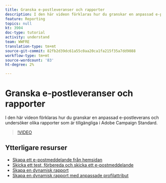 ```yaml
---
title: Granska e-postleveranser och rapporter
description: I den här videon förklaras hur du granskar en anpassad e-postleverans och undersöker olika rapporter som finns i Adobe Campaign Standard (ACS).
feature: Reporting
topics: null
kt: 3904
doc-type: tutorial
activity: understand
team: WWFRE
translation-type: tm+mt
source-git-commit: 82fb2d39dc61a55c0aa20ca1fa215f35a7dd9088
workflow-type: tm+mt
source-wordcount: '83'
ht-degree: 2%

---
```



# Granska e-postleveranser och rapporter

I den här videon förklaras hur du granskar en anpassad e-postleverans och undersöker olika rapporter som är tillgängliga i Adobe Campaign Standard.

>[!VIDEO](https://video.tv.adobe.com/v/21389?quality=12)

## Ytterligare resurser

* [Skapa ett e-postmeddelande från hemsidan](/help/communication-channels/email/create-email-from-homepage.md)
* [Skicka ett test, förbereda och skicka ett e-postmeddelande](/help/communication-channels/email/sending-test-preparing-sending-email.md)
* [Skapa en dynamisk rapport](/help/reporting/creating-a-dynamic-report.md)
* [Skapa en dynamisk rapport med anpassade profilattribut](/help/reporting/custom-profile-attributes-dynamic-reports.md)
